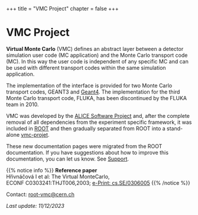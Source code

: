 +++
title = "VMC Project"
chapter = false
+++

# VMC Project

**Virtual Monte Carlo** (VMC) defines an abstract layer between a detector simulation user code (MC application) and the Monte Carlo transport code (MC). In this way the user code is independent of any specific MC and can be used with different transport codes within the same simulation application. 

The implementation of the interface is provided for two Monte Carlo transport codes, GEANT3 and [Geant4](http://geant4.web.cern.ch/geant4/). The implementation for the third Monte Carlo transport code, FLUKA, has been discontinued by the FLUKA team in 2010.

VMC was developed by the [ALICE Software Project](http://aliceinfo.cern.ch/Offline/) and, after the complete removal of all dependencies from the experiment specific framework, it was included in [ROOT](https://root.cern.ch/) and then gradually separated from ROOT into a stand-alone [vmc-projet](https://github.com/vmc-project).

These new documentation pages were migrated from the ROOT documentation. If you have suggestions about how to improve this documentation, you can let us know. See [Support](/support).

{{% notice info %}}
**Reference paper**\
Hřivnáčová I et al: The Virtual MonteCarlo,\
ECONF C0303241:THJT006,2003; [e-Print: cs.SE/0306005](https://arxiv.org/abs/cs/0306005)
{{% /notice %}}

<i class="far fa-envelope"></i> Contact: <a href="mailto: root-vmc@cern.ch"> root-vmc@cern.ch</a>

*Last update: 11/12/2023*

